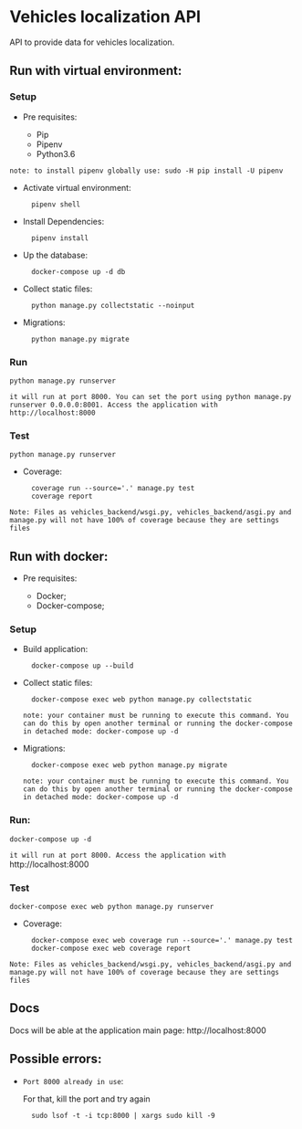 
# Vehicles localization API

API to provide data for vehicles localization.

## Run with virtual environment:

### Setup

* Pre requisites:

    * Pip
    * Pipenv
    * Python3.6

`note: to install pipenv globally use: sudo -H pip install -U pipenv`

* Activate virtual environment:

        pipenv shell

* Install Dependencies:

        pipenv install

* Up the database:

        docker-compose up -d db

* Collect static files:

        python manage.py collectstatic --noinput

* Migrations:

        python manage.py migrate

### Run

    python manage.py runserver

`it will run at port 8000. You can set the port using python manage.py runserver 0.0.0.0:8001. Access the application with http://localhost:8000`

### Test
    
    python manage.py runserver

* Coverage:

        coverage run --source='.' manage.py test
        coverage report

`Note: Files as vehicles_backend/wsgi.py, vehicles_backend/asgi.py and manage.py will not have 100% of coverage because they are settings files`

## Run with docker:

* Pre requisites:

    * Docker;
    * Docker-compose;

### Setup

* Build application:

        docker-compose up --build

* Collect static files:

        docker-compose exec web python manage.py collectstatic

    `note: your container must be running to execute this command. You can do this by open another terminal or running the docker-compose in detached mode: docker-compose up -d`

* Migrations:

        docker-compose exec web python manage.py migrate

    `note: your container must be running to execute this command. You can do this by open another terminal or running the docker-compose in detached mode: docker-compose up -d`

### Run:

    docker-compose up -d

`it will run at port 8000. Access the application with` http://localhost:8000

### Test
    
    docker-compose exec web python manage.py runserver

* Coverage:

        docker-compose exec web coverage run --source='.' manage.py test
        docker-compose exec web coverage report

`Note: Files as vehicles_backend/wsgi.py, vehicles_backend/asgi.py and manage.py will not have 100% of coverage because they are settings files`

## Docs

Docs will be able at the application main page: http://localhost:8000

## Possible errors:

* `Port 8000 already in use`: 

    For that, kill the port and try again

        sudo lsof -t -i tcp:8000 | xargs sudo kill -9
